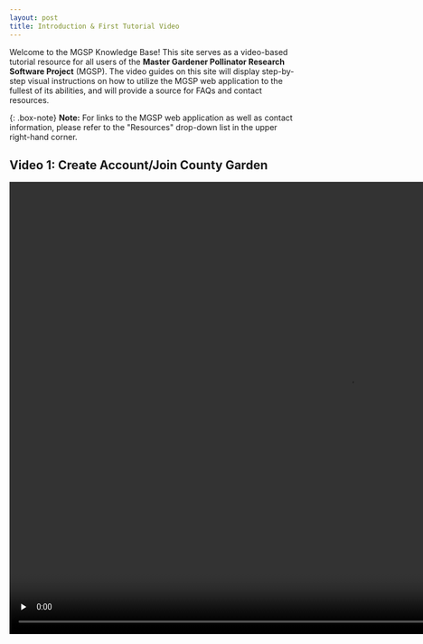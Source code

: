 ```yaml
---
layout: post
title: Introduction & First Tutorial Video
---
```


Welcome to the MGSP Knowledge Base! This site serves as a video-based tutorial resource for all users of the **Master Gardener Pollinator Research Software Project** (MGSP).
The video guides on this site will display step-by-step visual instructions on how to utilize the MGSP web application to the fullest of its abilities, and will provide a source for FAQs and contact resources.

{: .box-note}
**Note:** For links to the MGSP web application as well as contact information, please refer to the "Resources" drop-down list in the upper right-hand corner.

## Video 1: **Create Account/Join County Garden**


<video width='1200' height='800' preload='none' controls>
    <source src="/video/Test_Video.mp4" type="video/mp4" />
</video>





